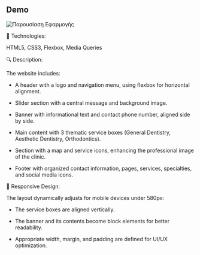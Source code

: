 ## Demo

![Παρουσίαση Εφαρμογής](demo.gif)

🔧 Technologies: 

HTML5, CSS3, Flexbox, Media Queries


🔍 Description:

The website includes: 

- A header with a logo and navigation menu, using flexbox for horizontal alignment.

- Slider section with a central message and background image.

- Banner with informational text and contact phone number, aligned side by side.

- Main content with 3 thematic service boxes (General Dentistry, Aesthetic Dentistry, Orthodontics).

- Section with a map and service icons, enhancing the professional image of the clinic.

- Footer with organized contact information, pages, services, specialties, and social media icons.


📱 Responsive Design:

The layout dynamically adjusts for mobile devices under 580px:

- The service boxes are aligned vertically.

- The banner and its contents become block elements for better readability.

- Appropriate width, margin, and padding are defined for UI/UX optimization.
